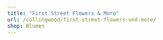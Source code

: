 ```yaml
---
title: "First Street Flowers & More"
url: /collingwood/first-street-flowers-und-more/
shop: Blumen
---
```

